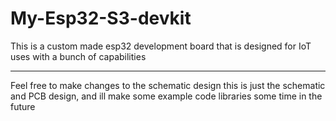 # My-Esp32-S3-devkit

This is a custom made esp32 development board that is designed for IoT uses with a bunch of capabilities

---

Feel free to make changes to the schematic design
this is just the schematic and PCB design, and ill make some example code libraries some time in the future
